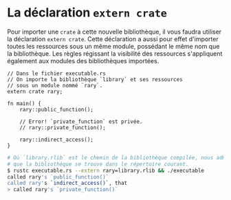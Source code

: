 # La déclaration `extern crate`

Pour importer une `crate` à cette nouvelle bibliothèque, il vous faudra utiliser la déclaration `extern crate`. Cette déclaration a aussi pour effet d'importer toutes les ressources sous un même module, possédant le même nom que la bibliothèque. Les règles régissant la visibilité des ressources s'appliquent également aux modules des bibliothèques importées.

```rust,ignore
// Dans le fichier executable.rs
// On importe la bibliothèque `library` et ses ressources 
// sous un module nommé `rary`.
extern crate rary;

fn main() {
    rary::public_function();

    // Error! `private_function` est privée.
    // rary::private_function();

    rary::indirect_access();
}
```

```bash
# Où `library.rlib` est le chemin de la bibliothèque compilée, nous admetterons ici 
# que la bibliothèque se trouve dans le répertoire courant.
$ rustc executable.rs --extern rary=library.rlib && ./executable
called rary's `public_function()`
called rary's `indirect_access()`, that
> called rary's `private_function()`
```
